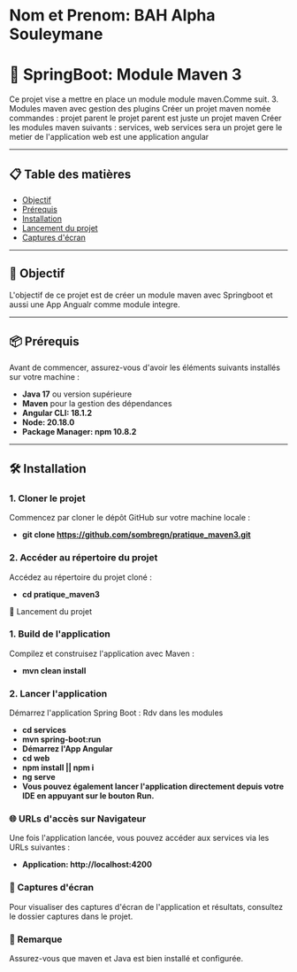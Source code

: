 # Nom et Prenom: BAH Alpha Souleymane

# 🚀 SpringBoot: Module Maven 3

Ce projet vise a mettre en place un module module maven.Comme suit.
3. Modules maven avec gestion des plugins
Créer un projet maven nomée commandes : projet parent
le projet parent est juste un projet maven
Créer les modules maven suivants : services, web
services sera un projet gere le metier de l'application
web est une application angular

---

## 📋 Table des matières
- [Objectif](#-objectif)
- [Prérequis](#-prérequis)
- [Installation](#-installation)
- [Lancement du projet](#-lancement-du-projet)
- [Captures d'écran](#-captures-décran)

---

## 🎯 Objectif
L'objectif de ce projet est de créer un module maven avec Springboot et aussi une App Angualr comme module integre.

---

## 📦 Prérequis
Avant de commencer, assurez-vous d'avoir les éléments suivants installés sur votre machine :

- **Java 17** ou version supérieure 
- **Maven** pour la gestion des dépendances
- **Angular CLI: 18.1.2**
- **Node: 20.18.0**
- **Package Manager: npm 10.8.2**

---

## 🛠 Installation

### 1. Cloner le projet
Commencez par cloner le dépôt GitHub sur votre machine locale :
- **git clone https://github.com/sombregn/pratique_maven3.git**

### 2. Accéder au répertoire du projet
Accédez au répertoire du projet cloné :
- **cd pratique_maven3**

🚀 Lancement du projet
### 1. Build de l'application
Compilez et construisez l'application avec Maven :
- **mvn clean install**

### 2. Lancer l'application
Démarrez l'application Spring Boot :
Rdv dans les modules 
- **cd services**
- **mvn spring-boot:run**
- **Démarrez l'App Angular**
- **cd web**
- **npm install || npm i**
- **ng serve**
- **Vous pouvez également lancer l'application directement depuis votre IDE en appuyant sur le bouton Run.**

### 🌐 URLs d'accès sur Navigateur
Une fois l'application lancée, vous pouvez accéder aux services via les URLs suivantes :
- **Application: http://localhost:4200**

### 📸 Captures d'écran
Pour visualiser des captures d'écran de l'application et résultats, consultez le dossier captures dans le projet.

### 📝 Remarque
Assurez-vous que maven et Java est bien installé et configurée.
